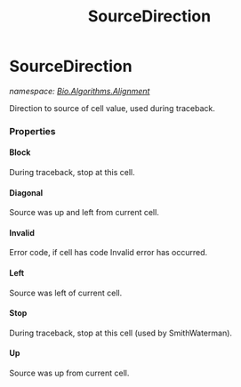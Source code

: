 ﻿---
title: SourceDirection
---

# SourceDirection
_namespace: [Bio.Algorithms.Alignment](N-Bio.Algorithms.Alignment.html)_

Direction to source of cell value, used during traceback.



### Properties

#### Block
During traceback, stop at this cell.
#### Diagonal
Source was up and left from current cell.
#### Invalid
Error code, if cell has code Invalid error has occurred.
#### Left
Source was left of current cell.
#### Stop
During traceback, stop at this cell (used by SmithWaterman).
#### Up
Source was up from current cell.

